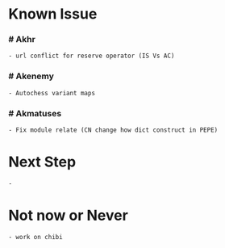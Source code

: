# Known Issue
### # Akhr
    - url conflict for reserve operator (IS Vs AC)
### # Akenemy
    - Autochess variant maps
### # Akmatuses
    - Fix module relate (CN change how dict construct in PEPE)
# Next Step
    - 

# Not now or Never
    - work on chibi